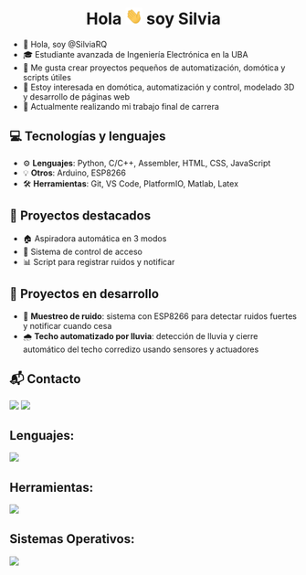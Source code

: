 <h1 align="center">Hola <img src="https://raw.githubusercontent.com/ABSphreak/ABSphreak/master/gifs/Hi.gif" width="30px"> soy Silvia</h1>


- 👋 Hola, soy @SilviaRQ
- 🎓 Estudiante avanzada de Ingeniería Electrónica en la UBA
- 🔧 Me gusta crear proyectos pequeños de automatización, domótica y scripts útiles 
- 👀 Estoy interesada en domótica, automatización y control, modelado 3D y desarrollo de páginas web
- 🚀 Actualmente realizando mi trabajo final de carrera


## 💻 Tecnologías y lenguajes

- ⚙️ **Lenguajes**: Python, C/C++, Assembler, HTML, CSS, JavaScript  
- 💡 **Otros**: Arduino, ESP8266
- 🛠️ **Herramientas**: Git, VS Code, PlatformIO, Matlab, Latex


## 📂 Proyectos destacados

- 🏠 Aspiradora automática en 3 modos 
- 🔐 Sistema de control de acceso  
- 📊 Script para registrar ruidos y notificar


## 🚧 Proyectos en desarrollo

- 🎵 **Muestreo de ruido**: sistema con ESP8266 para detectar ruidos fuertes y notificar cuando cesa  
- 🌧️ **Techo automatizado por lluvia**: detección de lluvia y cierre automático del techo corredizo usando sensores y actuadores


## 📬 Contacto
  <a href=mailto:sil.ramosq@gmail.com><img height="40" src="https://skillicons.dev/icons?i=gmail"/></a>
  <a href=https://www.linkedin.com/in/silvia-ramos><img height="40" src="https://skillicons.dev/icons?i=linkedin"/></a>
  
<!---
- 💞️ I’m looking to collaborate on ...
- 📫 How to reach me ...
- 🚀 Siempre explorando nuevas herramientas y tecnologías
- ✉️ [Gmail](mailto:sil.ramosq@gmail.com)  
- 💼 [LinkedIn](https://www.linkedin.com/in/silvia-ramos)

<h2>Skills</h2>

🌱 Siempre aprendiendo y con ganas de meter mano en lo que sea interesante.
---> 


## Lenguajes:
<img height="40" src="https://skillicons.dev/icons?i=python,c,cpp,html,css,js"/>

## Herramientas:
<img height="40" src="https://skillicons.dev/icons?i=octave,matlab,arduino,vscode"/>

## Sistemas Operativos:
<img height="40" src="https://skillicons.dev/icons?i=windows,linux"/>



<!---
SilviaRQ/SilviaRQ is a ✨ special ✨ repository because its `README.md` (this file) appears on your GitHub profile.
You can click the Preview link to take a look at your changes.
--->
